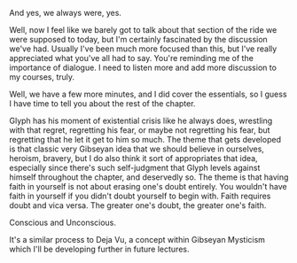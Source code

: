 And yes, we always were, yes.

Well, now I feel like we barely got to talk about that section of the ride we were supposed to today, but I'm certainly fascinated by the discussion we've had. Usually I've been much more focused than this, but I've really appreciated what you've all had to say. You're reminding me of the importance of dialogue. I need to listen more and add more discussion to my courses, truly.

Well, we have a few more minutes, and I did cover the essentials, so I guess I have time to tell you about the rest of the chapter.

Glyph has his moment of existential crisis like he always does, wrestling with that regret, regretting his fear, or maybe not regretting his fear, but regretting that he let it get to him so much. The theme that gets developed is that classic very Gibseyan idea that we should believe in ourselves, heroism, bravery, but I do also think it sort of appropriates that idea, especially since there's such self-judgment that Glyph levels against himself throughout the chapter, and deservedly so. The theme is that having faith in yourself is not about erasing one's doubt entirely. You wouldn't have faith in yourself if you didn't doubt yourself to begin with. Faith requires doubt and vica versa. The greater one's doubt, the greater one's faith.

Conscious and Unconscious.

It's a similar process to Deja Vu, a concept within Gibseyan Mysticism which I'll be developing further in future lectures.